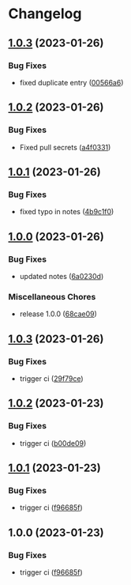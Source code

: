 # Changelog

## [1.0.3](https://github.com/Befritco/helm-charts/compare/expo-manager-1.0.2...expo-manager-1.0.3) (2023-01-26)


### Bug Fixes

* fixed duplicate entry ([00566a6](https://github.com/Befritco/helm-charts/commit/00566a6f39c773a36997d24f684016d01d0fbe05))

## [1.0.2](https://github.com/Befritco/helm-charts/compare/expo-manager-1.0.1...expo-manager-1.0.2) (2023-01-26)


### Bug Fixes

* Fixed pull secrets ([a4f0331](https://github.com/Befritco/helm-charts/commit/a4f03313115641d11b0c02b47b788421436e015a))

## [1.0.1](https://github.com/Befritco/helm-charts/compare/expo-manager-1.0.0...expo-manager-1.0.1) (2023-01-26)


### Bug Fixes

* fixed typo in notes ([4b9c1f0](https://github.com/Befritco/helm-charts/commit/4b9c1f04d11d2c6d7c879e8019c5502f70d49528))

## [1.0.0](https://github.com/Befritco/helm-charts/compare/expo-manager-v1.0.3...expo-manager-1.0.0) (2023-01-26)


### Bug Fixes

* updated notes ([6a0230d](https://github.com/Befritco/helm-charts/commit/6a0230d320c9e43cc0ff53d287389540cfe78960))


### Miscellaneous Chores

* release 1.0.0 ([68cae09](https://github.com/Befritco/helm-charts/commit/68cae09b18dc0e8602ed2630c4c1b204bb92d132))

## [1.0.3](https://github.com/Befritco/helm-charts/compare/expo-manager-1.0.2...expo-manager-1.0.3) (2023-01-26)


### Bug Fixes

* trigger ci ([29f79ce](https://github.com/Befritco/helm-charts/commit/29f79ce8dc0cf9bbcb8b0a614119be56ce4703af))

## [1.0.2](https://github.com/Befritco/helm-charts/compare/expo-manager-1.0.1...expo-manager-1.0.2) (2023-01-23)


### Bug Fixes

* trigger ci ([b00de09](https://github.com/Befritco/helm-charts/commit/b00de095819e1d7aa0f16ad9ab4463ba1c60e8d2))

## [1.0.1](https://github.com/Befritco/helm-charts/compare/expo-manager-v1.0.0...expo-manager-1.0.1) (2023-01-23)


### Bug Fixes

* trigger ci ([f96685f](https://github.com/Befritco/helm-charts/commit/f96685f280c10e74f7c1f4441c0a5ab1f7d8007f))

## 1.0.0 (2023-01-23)


### Bug Fixes

* trigger ci ([f96685f](https://github.com/Befritco/helm-charts/commit/f96685f280c10e74f7c1f4441c0a5ab1f7d8007f))
